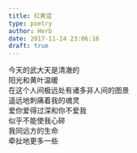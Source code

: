 ```yaml
---  
title: 红黄蓝  
type: poetry  
author: Herb  
date: 2017-11-24 23:06:16  
draft: true
---  
```

今天的武大天是清澈的  
阳光和黄叶温暖  
在这个人间极远处有诸多非人间的图景  
遥远地刺痛着我的魂灵    
爱你爱得过深和你不爱我  
似乎不能使我心碎  
我同远方的生命  
牵扯地更多一些